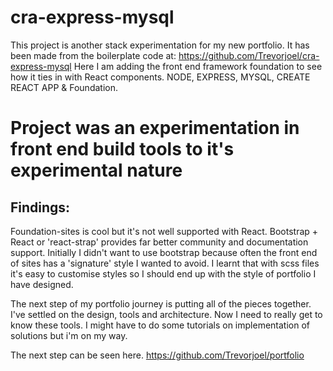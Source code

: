 # cra-express-mysql

This project is another stack experimentation for my new portfolio. It has been made from the boilerplate code at: https://github.com/Trevorjoel/cra-express-mysql
Here I am adding the front end framework foundation to see how it ties in with React components.
NODE, EXPRESS, MYSQL, CREATE REACT APP & Foundation.


# Project was an experimentation in front end build tools to it's experimental nature

## Findings:
Foundation-sites is cool but it's not well supported with React. 
Bootstrap + React or 'react-strap' provides far better community and documentation support.
Initially I didn't want to use bootstrap because often the front end of sites has a 'signature' style I wanted to avoid. 
I learnt that with scss files it's easy to customise styles so I should end up with the style of portfolio I have designed.

The next step of my portfolio journey is putting all of the pieces together.
I've settled on the design, tools and architecture. Now I need to really get to know these tools.
I might have to do some tutorials on implementation of solutions but i'm on my way.

The next step can be seen here.
https://github.com/Trevorjoel/portfolio
